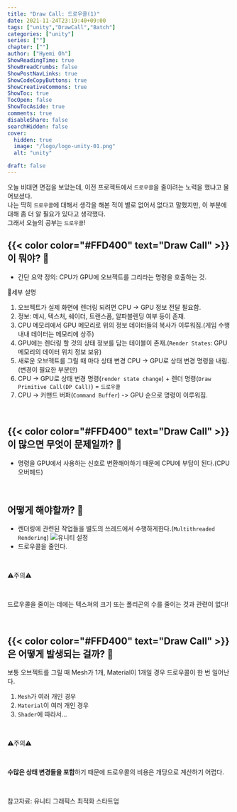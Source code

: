 ```yaml
---
title: "Draw Call: 드로우콜(1)"
date: 2021-11-24T23:19:40+09:00
tags: ["unity","DrawCall","Batch"]
categories: ["unity"]
series: [""]
chapter: [""]
author: ["Hyemi Oh"]
ShowReadingTime: true
ShowBreadCrumbs: false
ShowPostNavLinks: true
ShowCodeCopyButtons: true
ShowCreativeCommons: true
ShowToc: true
TocOpen: false
ShowTocAside: true
comments: true
disableShare: false
searchHidden: false
cover:
  hidden: true
  image: "/logo/logo-unity-01.png"
  alt: "unity"

draft: false
---
```

오늘 비대면 면접을 보았는데, 이전 프로젝트에서 `드로우콜`을 줄이려는 노력을 했냐고 물어보셨다.<br>
나는 딱히 `드로우콜`에 대해서 생각을 해본 적이 별로 없어서 없다고 말했지만, 이 부분에 대해 좀 더 알 필요가 있다고 생각했다. <br>그래서 오늘의 공부는 `드로우콜`!

## {{< color color="#FFD400" text="Draw Call" >}}이 뭐야? 🧐
-  간단 요약 정의: CPU가 GPU에 오브젝트를 그리라는 명령을 호출하는 것.<br>

💚세부 설명
1.  오브젝트가 실제 화면에 렌더링 되려면 CPU -> GPU 정보 전달 필요함.
2. 정보: 메시, 텍스처, 쉐이더, 트랜스폼, 알파블렌딩 여부 등이 존재.
3. CPU 메모리에서 GPU 메모리로 위의 정보 데이터들의 복사가 이루워짐.(게임 수행 내내 데이터는 메모리에 상주)
4. GPU에는 렌더링 할 것의 상태 정보를 담는 테이블이 존재.(`Render States`: GPU 메모리의 데이터 위치 정보 보유)
5. 새로운 오브젝트를 그릴 때 마다 상태 변경 CPU -> GPU로 상태 변경 명령을 내림.(변경이 필요한 부분만)
6. CPU -> GPU로 상태 변경 명령(`render state change`) + 렌더 명령(`Draw Primitive Call(DP Call)`) = `드로우콜`
7. CPU -> 커맨드 버퍼(`Command Buffer`) -> GPU 순으로 명령이 이루워짐.  

<br>

## {{< color color="#FFD400" text="Draw Call" >}}이 많으면 무엇이 문제일까? 🧐 
- 명령을 GPU에서 사용하는 신호로 변환해야하기 때문에 CPU에 부담이 된다.(CPU 오버헤드)  


<br>

## 어떻게 해야할까? 🧐 
- 렌더링에 관련된 작업들을 별도의 쓰레드에서 수행하게한다.(`Multithreaded Rendering`)
![유니티 설정](/images/studying4_0.png)
- 드로우콜을 줄인다.

<br>

 ⚠️주의⚠️
 
 <br>

 드로우콜을 줄이는 데에는 텍스쳐의 크기 또는 폴리곤의 수를 줄이는 것과 관련이 없다!  
 

<br>

## {{< color color="#FFD400" text="Draw Call" >}}은 어떻게 발생되는 걸까? 🧐
보통 오브젝트를 그릴 때 Mesh가 1개, Material이 1개일 경우 드로우콜이 한 번 일어난다.
1. `Mesh`가 여러 개인 경우
2. `Material`이 여러 개인 경우
3. `Shader`에 따라서...
<br>

⚠️주의⚠️

<br>

**수많은 상태 변경들을 포함**하기 때문에 드로우콜의 비용은 개당으로 계산하기 어렵다.

<br>

 참고자료: 유니티 그래픽스 최적화 스타트업
 

